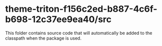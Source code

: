 # theme-triton-f156c2ed-b887-4c6f-b698-12c37ee9ea40/src

This folder contains source code that will automatically be added to the classpath when
the package is used.
